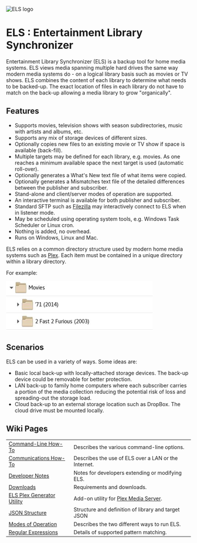 ![ELS logo](https://github.com/GrokSoft/ELS/blob/master/artifacts/images/els-logo-98px.png)

# ELS : Entertainment Library Synchronizer

Entertainment Library Synchronizer (ELS) is a backup tool for home
media systems. ELS views media spanning multiple hard drives the same
way modern media systems do - on a logical library basis such as movies
or TV shows. ELS combines the content of each library to determine what
needs to be backed-up. The exact location of files in each library do not
have to match on the back-up allowing a media library to grow "organically".

## Features

 * Supports movies, television shows with season subdirectories, 
   music with artists and albums, etc.
 * Supports any mix of storage devices of different sizes.
 * Optionally copies new files to an existing movie or TV show if space is 
   available (back-fill).
 * Multiple targets may be defined for each library, e.g. movies. As 
   one reaches a minimum available space the next target is used (automatic roll-over).
 * Optionally generates a What's New text file of what items were copied.
 * Optionally generates a Mismatches text file of the detailed differences between the publisher and subscriber.
 * Stand-alone and client/server modes of operation are supported.
 * An interactive terminal is available for both publisher and subscriber.
 * Standard SFTP such as [Filezilla](https://filezilla-project.org/) may interactively connect to ELS when in listener mode.
 * May be scheduled using operating system tools, e.g. Windows Task Scheduler or Linux cron.
 * Nothing is added, no overhead.
 * Runs on Windows, Linux and Mac.

ELS relies on a common directory structure used by modern home media
systems such as [Plex](https://plex.tv). Each item must be contained in
a unique directory within a library directory.

For example:

![library directory structure](artifacts/images/library-directory.jpg "Library directory")

## Scenarios

ELS can be used in a variety of ways. Some ideas are:

 * Basic local back-up with locally-attached storage devices. The back-up device could
   be removable for better protection.
 * LAN back-up to family home computers where each subscriber carries a portion
   of the media collection reducing the potential risk of loss and spreading-out
   the storage load.
 * Cloud back-up to an external storage location such as DropBox. The cloud drive
   must be mounted locally.

## Wiki Pages

|                                                |                                                      |
|------------------------------------------------|------------------------------------------------------|
|[Command-Line How-To](Command-Line-How-To)      | Describes the various command-line options.          |
|[Communications How-To](Communications-How-To)  | Describes the use of ELS over a LAN or the Internet. |
|[Developer Notes](Developer-Notes)              | Notes for developers extending or modifying ELS.      |
|[Downloads](Downloads)                          | Requirements and downloads.                          |
|[ELS Plex Generator Utility](ELS-Plex-Generator-Utility)                    | Add-on utility for [Plex Media Server](https://www.plex.tv).                 |
|[JSON Structure](JSON-Structure)                | Structure and definition of library and target JSON  |
|[Modes of Operation](Modes-of-Operation)        | Describes the two different ways to run ELS.         |
|[Regular Expressions](Regular-Expressions)      | Details of supported pattern matching.               |
